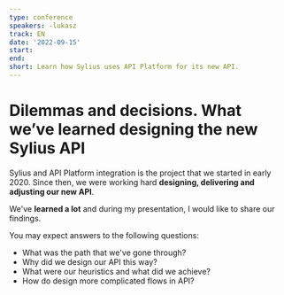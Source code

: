 ```yaml
---
type: conference
speakers: -lukasz
track: EN
date: '2022-09-15'
start:
end:
short: Learn how Sylius uses API Platform for its new API.
---
```


# Dilemmas and decisions. What we’ve learned designing the new Sylius API

Sylius and API Platform integration is the project that we started in early 2020. Since then, we were working hard **designing, delivering and adjusting our new API**.

We've **learned a lot** and during my presentation, I would like to share our findings.

You may expect answers to the following questions:
- What was the path that we've gone through?
- Why did we design our API this way?
- What were our heuristics and what did we achieve?
- How do design more complicated flows in API?




